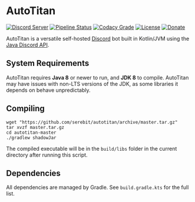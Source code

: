# AutoTitan
[![Discord Server](https://discordapp.com/api/guilds/279777865434660865/widget.png?style=shield)](https://goo.gl/RGvvbM)
[![Pipeline Status](https://gitlab.com/serebit/autotitan/badges/master/pipeline.svg)](https://gitlab.com/serebit/autotitan/commits/master)
[![Codacy Grade](https://img.shields.io/codacy/grade/4d9ef218ebde4807bb58d6aba7a61772.svg)](https://app.codacy.com/app/serebit/LoggerKt)
[![License](https://img.shields.io/github/license/serebit/loggerkt.svg)](https://github.com/serebit/loggerkt/tree/master/LICENSE.md)
[![Donate](https://img.shields.io/badge/Donate-PayPal-blue.svg)](https://goo.gl/OWpJxJ)

AutoTitan is a versatile self-hosted [Discord](https://discordapp.com) bot built in Kotlin/JVM using the 
[Java Discord API](https://github.com/DV8FromTheWorld/JDA). 

## System Requirements
AutoTitan requires **Java 8** or newer to run, and **JDK 8** to compile. AutoTitan may have issues with non-LTS 
versions of the JDK, as some libraries it depends on behave unpredictably.

## Compiling
```
wget "https://github.com/serebit/autotitan/archive/master.tar.gz"
tar xvzf master.tar.gz
cd autotitan-master
./gradlew shadowJar
```
The compiled executable will be in the `build/libs` folder in the current directory after running this script.

## Dependencies
All dependencies are managed by Gradle. See `build.gradle.kts` for the full list.
